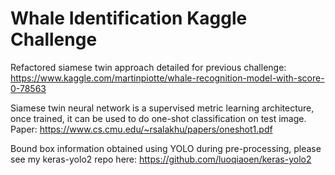 # Whale Identification Kaggle Challenge

Refactored siamese twin approach detailed for previous challenge:
https://www.kaggle.com/martinpiotte/whale-recognition-model-with-score-0-78563

Siamese twin neural network is a supervised metric learning architecture, once trained, it can be used to do one-shot classification on test image. Paper: https://www.cs.cmu.edu/~rsalakhu/papers/oneshot1.pdf

Bound box information obtained using YOLO during pre-processing, please see my keras-yolo2 repo here:
https://github.com/luoqiaoen/keras-yolo2



